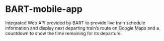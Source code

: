 # BART-mobile-app
Integrated Web API provided by BART to provide live train schedule information and display next departing train’s route on Google Maps and a countdown to show the time remaining for its departure.
